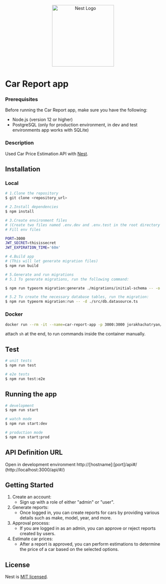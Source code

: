 <p align="center">
  <a href="http://nestjs.com/" target="blank"><img src="https://nestjs.com/img/logo-small.svg" width="200" alt="Nest Logo" /></a>
</p>



# Car Report app

### Prerequisites
Before running the Car Report app, make sure you have the following:
<ul>
    <li>Node.js (version 12 or higher)</li>
    <li>PostgreSQL (only for production environment, in dev and test environments app works with SQLite)</li>
</ul>

### Description

Used Car Price Estimation API with [Nest](https://github.com/nestjs/nest).

## Installation

### Local

```bash
# 1.Clone the repository
$ git clone <repository_url>

# 2.Install dependencies
$ npm install

# 3.Create environment files 
# (Create two files named .env.dev and .env.test in the root directory of the project.)
# Fill env files

PORT=3000
JWT_SECRET=thisissecret
JWT_EXPIRATION_TIME='60m'

# 4.Build app 
# (This will let generate migration files)
$ npm run build 

# 5.Generate and run migrations
# 5.1 To generate migrations, run the following command:

$ npm run typeorm migration:generate ./migrations/initial-schema -- -o -d ./src/db.datasource.ts

# 5.2 To create the necessary database tables, run the migration:
$ npm run typeorm migration:run -- -d ./src/db.datasource.ts
```

### Docker
```bash
docker run --rm -it --name=car-report-app -p 3000:3000 jorakhachatryan/car_report_app
```
attach ```sh``` at the end, to run commands inside the container manually.

## Test

```bash
# unit tests
$ npm run test

# e2e tests
$ npm run test:e2e
```


## Running the app

```bash
# development
$ npm run start

# watch mode
$ npm run start:dev

# production mode
$ npm run start:prod
```

## API Definition URL

Open in development environment http://[hostname]:[port]/api#/ (http://localhost:3000/api/#/)


## Getting Started
<ol>
  <li>Create an account:
    <ul> 
        <li> Sign up with a role of either "admin" or "user". </li>
    </ul>
  </li>
  <li>Generate reports:
    <ul> 
        <li> Once logged in, you can create reports for cars by providing various details such as make, model, year, and more.</li>
    </ul>
  </li>
  <li>Approval process:
    <ul>
      <li>If you are logged in as an admin, you can approve or reject reports created by users.</li>
    </ul>
  </li>
  <li>Estimate car prices:
      <ul>
      <li>After a report is approved, you can perform estimations to determine the price of a car based on the selected options.</li>
    </ul>
  </li>
</ol>

## License

Nest is [MIT licensed](LICENSE).
